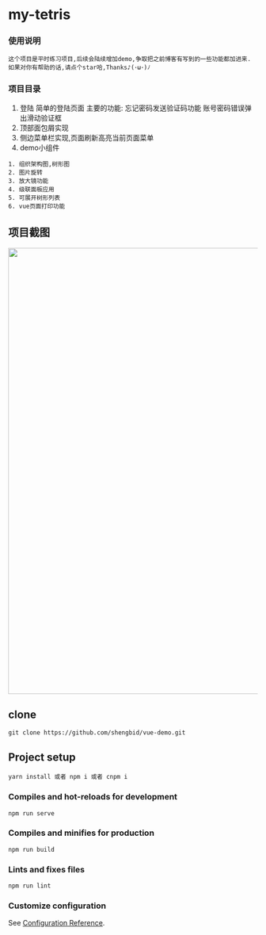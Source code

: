 # my-tetris

### 使用说明
```
这个项目是平时练习项目,后续会陆续增加demo,争取把之前博客有写到的一些功能都加进来.
如果对你有帮助的话,请点个star哈,Thanks♪(･ω･)ﾉ
```

### 项目目录
1. 登陆 简单的登陆页面
主要的功能: 忘记密码发送验证码功能  账号密码错误弹出滑动验证框
2. 顶部面包屑实现
3. 侧边菜单栏实现,页面刷新高亮当前页面菜单
4. demo小组件
```
1. 组织架构图,树形图 
2. 图片旋转
3. 放大镜功能
4. 级联面板应用
5. 可展开树形列表
6. vue页面打印功能
```

## 项目截图
<!-- ![Image text](https://github.com/shengbid/img-floader/blob/master/imgs/demo1.png) -->
<p align="center">
  <img width="900" src="https://i.loli.net/2020/06/30/ZBDpL3irVv2KU1X.png">
</p>

## clone
```
git clone https://github.com/shengbid/vue-demo.git
```

## Project setup
```
yarn install 或者 npm i 或者 cnpm i
```

### Compiles and hot-reloads for development
```
npm run serve
```

### Compiles and minifies for production
```
npm run build
```

### Lints and fixes files
```
npm run lint
```

### Customize configuration
See [Configuration Reference](https://cli.vuejs.org/config/).
